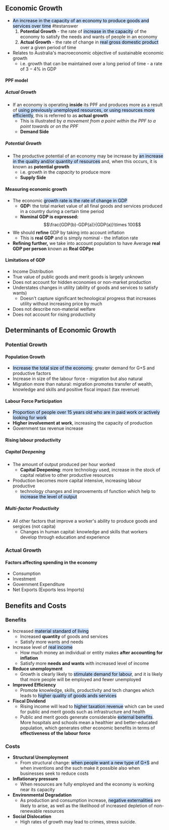 ## Economic Growth
- <mark style="background: #ADCCFFA6;">An increase in the capacity of an economy to produce goods and services over time</mark> #testanswer 
	1. **Potential Growth** - the rate of <mark style="background: #ADCCFFA6;">increase in the capacity</mark> of the economy to satisfy the needs and wants of people in an economy
	2. **Actual Growth** - the rate of change in <mark style="background: #ADCCFFA6;">real gross domestic product </mark> over a given period of time
- Relates to Australia's macroeconomic objective of sustainable economic growth
	- i.e. growth that can be maintained over a long period of time - a rate of $3-4\%$ in GDP
#### PPF model
##### Actual Growth
- If an economy is operating **inside** its PPF and produces more as a result of <mark style="background: #ADCCFFA6;">using previously unemployed resources, or using resources more efficiently</mark>, this is referred to as **actual growth**
	- This is illustrated by *a movement from a point within the PPF to a point towards or on the PPF*
	- **Demand Side**
##### Potential Growth
- The productive potential of an economy may be increase by <mark style="background: #ADCCFFA6;">an increase in the quality and/or quantity of resources</mark> and, when this occurs, it is known as **potential growth**
	- i.e. growth in the *capacity* to produce more
	- **Supply Side**

#### Measuring economic growth
- The economic <mark style="background: #ADCCFFA6;">growth rate is the rate of change in GDP</mark>
	- **GDP:** the total market value of all final goods and services produced in a country during a certain time period
	- **Nominal GDP is expressed:**$$\frac{GDP(b)-GDP(a)}{GDP(a)}\times 100$$
- We should **refine** GDP by taking into account inflation
	- This is **real GDP** and is simply nominal - the inflation rate
- **Refining further,** we take into account population to have Average **real GDP per person** known as **Real GDPpc**

#### Limitations of GDP
- Income Distribution
- True value of public goods and merit goods is largely unknown
- Does not account for hidden economies or non-market production
- Understates changes in utility (ability of goods and services to satisfy wants)
	- Doesn't capture significant technological progress that increases utility without increasing price by much
- Does not describe non-material welfare
- Does not account for rising productivity

## Determinants of Economic Growth
### Potential Growth
#### Population Growth
- <mark style="background: #ADCCFFA6;">Increase the total size of the economy</mark>; greater demand for G+S and productive factors
- Increase in size of the labour force - migration but also natural
- Migration more than natural: migration promotes transfer of wealth, knowledge and skills and positive fiscal impact (tax revenue)

#### Labour Force Participation
- <mark style="background: #ADCCFFA6;">Proportion of people over 15 years old who are in paid work or actively looking for work</mark>
- **Higher involvement at work**, increasing the capacity of production
- Government tax revenue increase

#### Rising labour productivity
##### Capital Deepening
-  The amount of output produced per hour worked
	- **Capital Deepening**: more technology used, increase in the stock of capital relative to other productive resources
- Production becomes more capital intensive, increasing labour productive
	- technology changes and improvements of function which help to <mark style="background: #ADCCFFA6;">increase the level of output</mark>

##### Multi-factor Productivity
- All other factors that improve a worker's ability to produce goods and sergices (not capita)
	- Changes in human capital: knowledge and skills that workers develop through education and experience

### Actual Growth
#### Factors affecting spending in the economy
- Consumption
- Investment
- Government Expenditure
- Net Exports (Exports less Imports)

## Benefits and Costs
### Benefits
- Increased <mark style="background: #ADCCFFA6;">material standard of living</mark>
	- Increased **quantity** of goods and services
	- Satisfy more wants and needs
- Increase level of <mark style="background: #ADCCFFA6;">real income</mark>
	- How much money an individual or entity makes **after accounting for inflation**
	- Satisfy more **needs and wants** with increased level of income
- **Reduce unemployment**
	- Growth is clearly likely to <mark style="background: #ADCCFFA6;">stimulate demand for labour</mark>, and it is likely that more people will be employed and fewer unemployed
- **Improved Efficiency**
	- Promote knowledge, skills, productivity and tech changes which leads to <mark style="background: #ADCCFFA6;">higher quality of goods ands services</mark>
- **Fiscal Dividend**
	- Rising income will lead to <mark style="background: #ADCCFFA6;">higher taxation revenue</mark> which can be used for public and merit goods such as infrastructure and health
	- Public and merit goods generate considerable <mark style="background: #ADCCFFA6;">external benefits</mark>. More hospitals and schools mean a healthier and better-educated population, which generates other economic benefits in terms of **effectiveness of the labour force**
### Costs
- **Structural Unemployment**
	- From structural change: <mark style="background: #ADCCFFA6;">when people want a new type of G+S</mark> and when inventions and the such make it possible also when businesses seek to reduce costs
- **Inflationary pressure**
	- When resources are fully employed and the economy is working near its capacity
- **Environmental Degradation**
	- As production and consumption increase, <mark style="background: #ADCCFFA6;">negative externalities</mark> are likely to arise, as well as the likelihood of increased depletion of non-renewable resources
- **Social Dislocation**
	- High rates of growth may lead to crimes, stress suicide.